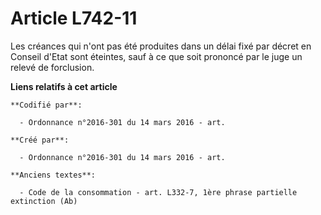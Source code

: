 # Article L742-11

Les créances qui n'ont pas été produites dans un délai fixé par décret en Conseil d'Etat sont éteintes, sauf à ce que soit
prononcé par le juge un relevé de forclusion.

**Liens relatifs à cet article**

	**Codifié par**:

	  - Ordonnance n°2016-301 du 14 mars 2016 - art.

	**Créé par**:

	  - Ordonnance n°2016-301 du 14 mars 2016 - art.

	**Anciens textes**:

	  - Code de la consommation - art. L332-7, 1ère phrase partielle extinction (Ab)
